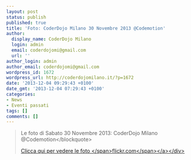 ```yaml
---
layout: post
status: publish
published: true
title: 'Foto: CoderDojo Milano 30 Novembre 2013 @Codemotion'
author:
  display_name: CoderDojo Milano
  login: admin
  email: coderdojomi@gmail.com
  url: ''
author_login: admin
author_email: coderdojomi@gmail.com
wordpress_id: 1672
wordpress_url: http://coderdojomilano.it/?p=1672
date: '2013-12-04 09:29:43 +0100'
date_gmt: '2013-12-04 07:29:43 +0100'
categories:
- News
- Eventi passati
tags: []
comments: []
---
```

<blockquote>Le foto di Sabato 30 Novembre 2013: CoderDojo Milano @Codemotion<&#47;blockquote></p>
<div class="flickr"><a href="http:&#47;&#47;www.flickr.com&#47;photos&#47;98942956@N02&#47;sets&#47;72157638256154993&#47;" target="_blank"><img alt="" src="http:&#47;&#47;coderdojomilano.it&#47;wp-content&#47;uploads&#47;2013&#47;12&#47;codemotion01.jpg" &#47;><span class="flickrText">Clicca qui per vedere le foto <&#47;span><span class="flickrName">flickr.com<&#47;span><&#47;a><&#47;div></p>
